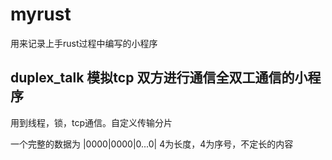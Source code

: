 # myrust

用来记录上手rust过程中编写的小程序

## duplex_talk 模拟tcp 双方进行通信全双工通信的小程序
用到线程，锁，tcp通信。自定义传输分片

一个完整的数据为 |0000|0000|0...0| 4为长度，4为序号，不定长的内容

